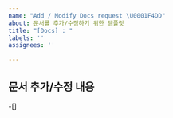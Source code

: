 ```yaml
---
name: "Add / Modify Docs request \U0001F4DD"
about: 문서를 추가/수정하기 위한 템플릿
title: "[Docs] : "
labels: ''
assignees: ''

---
```


## 문서 추가/수정 내용
-[]
